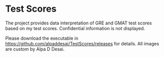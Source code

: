 # Test Scores

The project provides data interpretation of GRE and GMAT test scores based on my test scores. Confidential information is not displayed. 

Please download the executable in https://github.com/alpaddesai/TestScores/releases for details. All images are custom by Alpa D Desai.
